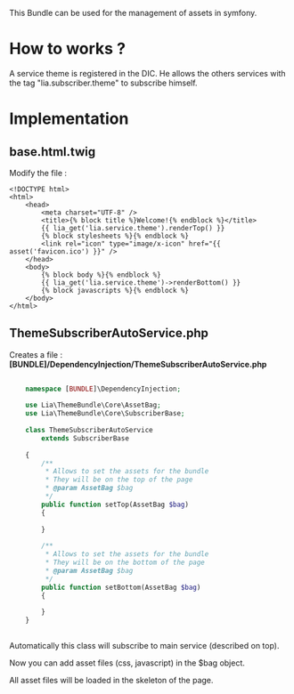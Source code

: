 This Bundle can be used for the management of assets in symfony.

# How to works ?
A service theme is registered in the DIC. He allows the others services with the tag "lia.subscriber.theme" to subscribe himself.

# Implementation

## base.html.twig 
Modify the file :
```twig
<!DOCTYPE html>
<html>
    <head>
        <meta charset="UTF-8" />
        <title>{% block title %}Welcome!{% endblock %}</title>
        {{ lia_get('lia.service.theme').renderTop() }}
        {% block stylesheets %}{% endblock %}
        <link rel="icon" type="image/x-icon" href="{{ asset('favicon.ico') }}" />
    </head>
    <body>
        {% block body %}{% endblock %}
        {{ lia_get('lia.service.theme')->renderBottom() }}
        {% block javascripts %}{% endblock %}
    </body>
</html>
```
## ThemeSubscriberAutoService.php
Creates a file : **[BUNDLE]/DependencyInjection/ThemeSubscriberAutoService.php** 
```php
    
    namespace [BUNDLE]\DependencyInjection;
    
    use Lia\ThemeBundle\Core\AssetBag;
    use Lia\ThemeBundle\Core\SubscriberBase;
    
    class ThemeSubscriberAutoService
        extends SubscriberBase
    
    {
        /**
         * Allows to set the assets for the bundle
         * They will be on the top of the page
         * @param AssetBag $bag
         */
        public function setTop(AssetBag $bag)
        {
    
        }
    
        /**
         * Allows to set the assets for the bundle
         * They will be on the bottom of the page
         * @param AssetBag $bag
         */
        public function setBottom(AssetBag $bag)
        {
            
        }
    }
    
```

Automatically this class will subscribe to main service (described on top). 

Now you can add asset files (css, javascript) in the $bag object.

All asset files will be loaded in the skeleton of the page.
